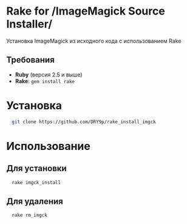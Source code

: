 # Rake for /ImageMagick Source Installer/

Установка ImageMagick из исходного кода с использованием Rake

## Требования

- **Ruby** (версия 2.5 и выше)
- **Rake**: `gem install rake`

# Установка
```bash
  git clone https://github.com/DRY9p/rake_install_imgck
```
# Использование

## Для установки
```bash
  rake imgck_install
```

## Для удаления
```bash
  rake rm_imgck
```

